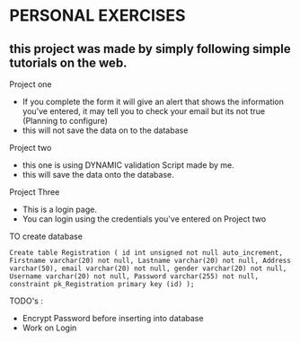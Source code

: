 PERSONAL EXERCISES
==================

this project was made by simply following simple tutorials on the web.
----------------------------------------------------------------------

Project one
- If you complete the form it will give an alert that shows the information you've entered, it may tell you to check your email but its not true (Planning to configure)
- this will not save the data on to the database

Project two
- this one is using DYNAMIC validation Script made by me.
- this will save the data onto the database.

Project Three
- This is a login page.
- You can login using the credentials you've entered on Project two


TO create database

 `Create table Registration (
  id int unsigned not null auto_increment,
  Firstname varchar(20) not null,
  Lastname varchar(20) not null,
  Address varchar(50),
  email varchar(20) not null,
  gender varchar(20) not null,
  Username varchar(20) not null,
  Password varchar(255) not null,
  constraint pk_Registration primary key (id)
  );`

TODO's :

+ Encrypt Password before inserting into database
+ Work on Login
